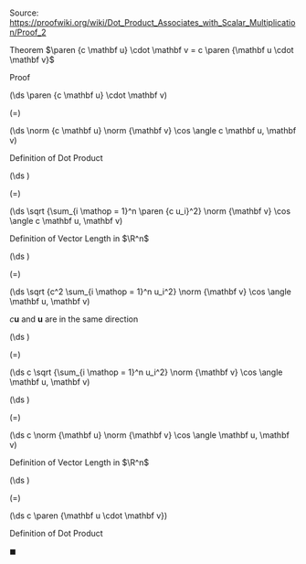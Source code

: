 # 

Source: https://proofwiki.org/wiki/Dot_Product_Associates_with_Scalar_Multiplication/Proof_2

Theorem
$\paren {c \mathbf u} \cdot \mathbf v = c \paren {\mathbf u \cdot \mathbf v}$


Proof













\(\ds \paren {c \mathbf u} \cdot \mathbf v\)

\(=\)







\(\ds \norm {c \mathbf u} \norm {\mathbf v} \cos \angle c \mathbf u, \mathbf v\)





Definition of Dot Product














\(\ds \)

\(=\)







\(\ds \sqrt {\sum_{i \mathop = 1}^n \paren {c u_i}^2} \norm {\mathbf v} \cos \angle c \mathbf u, \mathbf v\)





Definition of Vector Length in $\R^n$














\(\ds \)

\(=\)







\(\ds \sqrt {c^2 \sum_{i \mathop = 1}^n u_i^2} \norm {\mathbf v} \cos \angle \mathbf u, \mathbf v\)





$c \mathbf u$ and $\mathbf u$ are in the same direction














\(\ds \)

\(=\)







\(\ds c \sqrt {\sum_{i \mathop = 1}^n u_i^2} \norm {\mathbf v} \cos \angle \mathbf u, \mathbf v\)




















\(\ds \)

\(=\)







\(\ds c \norm {\mathbf u} \norm {\mathbf v} \cos \angle \mathbf u, \mathbf v\)





Definition of Vector Length in $\R^n$














\(\ds \)

\(=\)







\(\ds c \paren {\mathbf u \cdot \mathbf v}\)





Definition of Dot Product



$\blacksquare$





